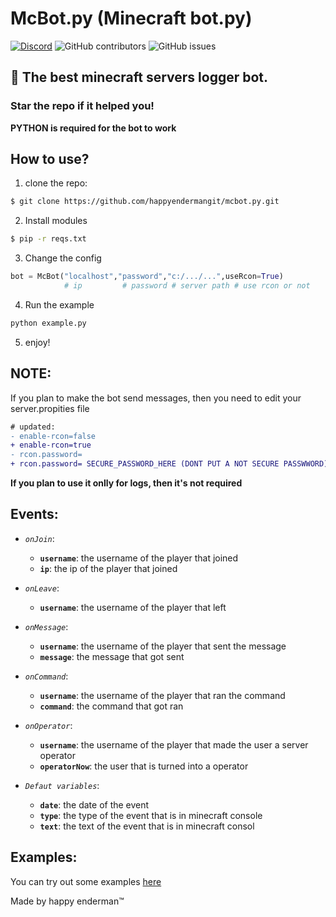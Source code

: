 # McBot.py (Minecraft bot.py)
[![Discord](https://img.shields.io/discord/1103066670576193627?style=for-the-badge&color=%235562EA)](https://discord.gg/Q6UYNawvaF)
 ![GitHub contributors](https://img.shields.io/github/contributors/happyendermangit/mcgen-launcher?style=for-the-badge) ![GitHub issues](https://img.shields.io/github/issues/happyendermangit/mcgen-launcher?style=for-the-badge)

## 🚀 The best minecraft servers logger bot.

### Star the repo if it helped you!

**PYTHON is required for the bot to work**

## How to use?
1. clone the repo:
```sh
$ git clone https://github.com/happyendermangit/mcbot.py.git
```

2. Install modules
```sh
$ pip -r reqs.txt
```
3. Change the config
```py
bot = McBot("localhost","password","c:/.../...",useRcon=True) 
            # ip         # password # server path # use rcon or not
```

4. Run the example
```sh
python example.py
```
5. enjoy!


## NOTE:

If you plan to make the bot send messages, then you need to edit your server.propities file 

```diff
# updated:
- enable-rcon=false
+ enable-rcon=true
- rcon.password=
+ rcon.password= SECURE_PASSWORD_HERE (DONT PUT A NOT SECURE PASSWWORD)
```


**If you plan to use it onlly for logs, then it's not required** 

## Events:

- _``onJoin``_:
    - **`username`**: the username of the player that joined
    - **`ip`**: the ip of the player that joined
    
- _``onLeave``_:
    - **`username`**: the username of the player that left

- _``onMessage``_:
    - **`username`**: the username of the player that sent the message
    - **`message`**: the message that got sent 
- _``onCommand``_:
    - **`username`**: the username of the player that ran the command
    - **`command`**: the command that got ran 
- _``onOperator``_:
    - **`username`**: the username of the player that made the user a server operator
    - **`operatorNow`**: the user that is turned into a operator

- _``Defaut variables``_:
    - **`date`**: the date of the event 
    - **`type`**: the type of the event that is in minecraft console
    - **`text`**: the text of the event that is in minecraft consol 

## Examples:

You can try out some examples [here](./examples/)





Made by happy enderman™️
